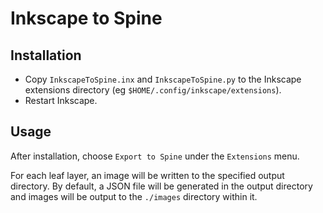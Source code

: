 # Inkscape to Spine

## Installation

* Copy `InkscapeToSpine.inx` and `InkscapeToSpine.py` to the Inkscape extensions directory (eg `$HOME/.config/inkscape/extensions`).
* Restart Inkscape.

## Usage

After installation, choose `Export to Spine` under the `Extensions` menu.

For each leaf layer, an image will be written to the specified output directory. By default, a JSON file will be generated in the output directory and images will be output to the `./images` directory within it.
